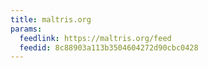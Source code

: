 ```yaml
---
title: maltris.org
params:
  feedlink: https://maltris.org/feed
  feedid: 8c88903a113b3504604272d90cbc0428
---
```

